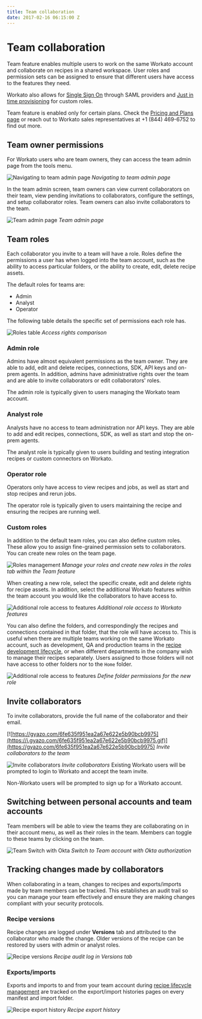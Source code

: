 ```yaml
---
title: Team collaboration
date: 2017-02-16 06:15:00 Z
---
```


# Team collaboration
Team feature enables multiple users to work on the same Workato account and collaborate on recipes in a shared workspace. User roles and permission sets can be assigned to ensure that different users have access to the features they need.

Workato also allows for [Single Sign On](/user-accounts-and-teams/single-sign-on.md) through SAML providers and [Just in time provisioning](/user-accounts-and-teams/just-in-time-provisioning.md) for custom roles.

Team feature is enabled only for certain plans. Check the [Pricing and Plans page](https://www.workato.com/pricing?audience=general) or reach out to Workato sales representatives at +1 (844) 469-6752 to find out more.

## Team owner permissions
For Workato users who are team owners, they can access the team admin page from the tools menu.

![Navigating to team admin page](/assets/images/user-accounts-and-teams/team-collaboration/team-menu-option.png)
*Navigating to team admin page*

In the team admin screen, team owners can view current collaborators on their team, view pending invitations to collaborators, configure the settings, and setup collaborator roles. Team owners can also invite collaborators to the team.

![Team admin page](/assets/images/user-accounts-and-teams/team-collaboration/team-admin-page.gif)
*Team admin page*

## Team roles
Each collaborator you invite to a team will have a role. Roles define the permissions a user has when logged into the team account, such as the ability to access particular folders, or the ability to create, edit, delete recipe assets.

The default roles for teams are:
- Admin
- Analyst
- Operator

The following table details the specific set of permissions each role has.

![Roles table](/assets/images/user-accounts-and-teams/team-collaboration/roles-table.png)
*Access rights comparison*

### Admin role
Admins have almost equivalent permissions as the team owner. They are able to add, edit and delete recipes, connections, SDK, API keys and on-prem agents. In addition, admins have administrative rights over the team and are able to invite collaborators or edit collaborators' roles.

The admin role is typically given to users managing the Workato team account.

### Analyst role
Analysts have no access to team administration nor API keys. They are able to add and edit recipes, connections, SDK, as well as start and stop the on-prem agents.

The analyst role is typically given to users building and testing integration recipes or custom connectors on Workato.

### Operator role
Operators only have access to view recipes and jobs, as well as start and stop recipes and rerun jobs.

The operator role is typically given to users maintaining the recipe and ensuring the recipes are running well.

### Custom roles
In addition to the default team roles, you can also define custom roles. These allow you to assign fine-grained permission sets to collaborators. You can create new roles on the team page.

![Roles management](/assets/images/user-accounts-and-teams/team-collaboration/roles-management.png)
*Manage your roles and create new roles in the roles tab within the Team feature*

When creating a new role, select the specific create, edit and delete rights for recipe assets. In addition, select the additional Workato features within the team account you would like the collaborators to have access to.

![Additional role access to features](/assets/images/user-accounts-and-teams/team-collaboration/role-permissons.gif)
*Additional role access to Workato features*

You can also define the folders, and correspondingly the recipes and connections contained in that folder, that the role will have access to. This is useful when there are multiple teams working on the same Workato account, such as development, QA and production teams in the [recipe development lifecycle](/recipe-development-lifecycle.md), or when different departments in the company wish to manage their recipes separately. Users assigned to those folders will not have access to other folders nor to the `Home` folder.

![Additional role access to features](/assets/images/user-accounts-and-teams/team-collaboration/folder-permissions.gif)
*Define folder permissions for the new role*

## Invite collaborators
To invite collaborators, provide the full name of the collaborator and their email.

[![https://gyazo.com/6fe635f951ea2a67e622e5b90bcb9975](https://i.gyazo.com/6fe635f951ea2a67e622e5b90bcb9975.gif)](https://gyazo.com/6fe635f951ea2a67e622e5b90bcb9975)
*Invite collaborators to the team*

![Invite collaborators](/assets/images/user-accounts-and-teams/team-collaboration/invite-collaborators.gif)
*Invite collaborators*
Existing Workato users will be prompted to login to Workato and accept the team invite.

Non-Workato users will be prompted to sign up for a Workato account.

## Switching between personal accounts and team accounts
Team members will be able to view the teams they are collaborating on in their account menu, as well as their roles in the team. Members can toggle to these teams by clicking on the team.

![Team Switch with Okta](/assets/images/user-accounts-and-teams/single-sign-on/okta-team-switch.gif)
*Switch to Team account with Okta authorization*

## Tracking changes made by collaborators
When collaborating in a team, changes to recipes and exports/imports made by team members can be tracked. This establishes an audit trail so you can manage your team effectively and ensure they are making changes compliant with your security protocols.

### Recipe versions
Recipe changes are logged under **Versions** tab and attributed to the collaborator who made the change. Older versions of the recipe can be restored by users with admin or analyst roles.

![Recipe versions](/assets/images/user-accounts-and-teams/team-collaboration/recipe-versions.png)
*Recipe audit log in Versions tab*

### Exports/imports

Exports and imports to and from your team account during [recipe lifecycle management](/recipe-development-lifecycle.md) are tracked on the export/import histories pages on every manifest and import folder.

![Recipe export history](/assets/images/user-accounts-and-teams/team-collaboration/recipe-export-history.png)
*Recipe export history*
